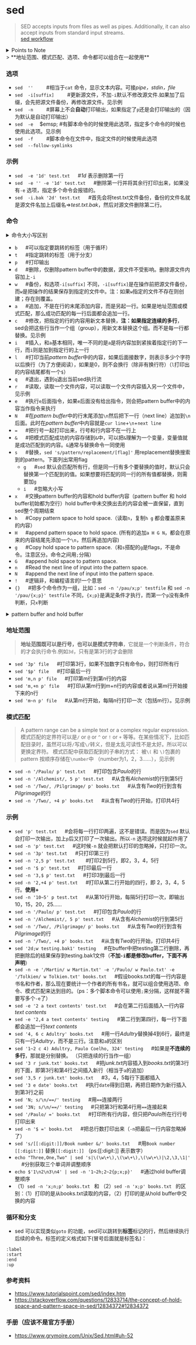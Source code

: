 # sed

> SED accepts inputs from files as well as pipes. Additionally, it can also accept inputs from standard input streams.  
> [sed workflow](https://www.edrawsoft.cn/viewer/public/s/max/ed868134912334)
<details>
  <summary>Points to Note</summary>
1. Pattern buffer is a private, in-memory, volatile storage area used by the SED.  
  
2. There is another memory area called hold buffer which is also private, in- memory, volatile storage area. 
Data can be stored in a hold buffer for later retrieval. At the end of each cycle, SED removes the contents of the pattern buffer but the contents of the hold buffer remains persistent between SED cycles. However SED commands cannot be directly executed on hold buffer, hence SED allows data movement between the hold buffer and the pattern buffer.

3. If address range is not provided by default, then SED operates on each line.
</details>
> **地址范围、模式匹配、选项、命令都可以组合在一起使用**

### 选项
- `sed  ''`       &emsp;&emsp; #相当于`cat` 命令，显示文本内容。可接*pipe，stdin，file*
- `sed  -i[suffix]`       &emsp;&emsp; #更新源文件，不加`-i`默认不修改源文件.如果加了后缀，会先把源文件备份，再修改源文件。见示例
- `sed  -n`       &emsp;&emsp; #屏幕上不会**自动**打印输出，如果指定了`p`还是会打印输出的（因为默认是自动打印输出）
- `sed  -e`       &emsp;$emsp; #有脚本命令的时候使用此选项，指定多个命令的时候也使用此选项。见示例
- `sed  -f`       &emsp;&emsp; #脚本命令在文件中，指定文件的时候使用此选项
- `sed  --follow-symlinks`

### 示例

- `sed  -e '1d' test.txt`       &emsp; #*1d* 表示删除第一行
- `sed  -e '' -e '1d' test.txt`       &emsp; #删除第一行并将其余行打印出来，如果没有`-e` 选项，指定多个命令会报错的。
- `sed  -i.bak '2d' test.txt`       &emsp; #首先会将test.txt文件备份，备份的文件名就是源文件名加上后缀名=>*test.txt.bak*，然后对源文件删除第二行。

### 命令

<details>
  <summary>命令大小写区别</summary>
  默认情况下，SED在单行上运行，但是也可以在多行上运行。多行命令由大写字母表示.
</details>

- `b`       &emsp; #可以指定要跳转的标签（用于循环）
- `t`       &emsp; #指定跳转的标签（用于分支）
- `p`       &emsp; #打印输出
- `d`       &emsp; #删除，仅删除pattern buffer中的数据，源文件不受影响。删除源文件内容加上`-i`
- `w`       &emsp; #备份，和选项`-i[suffix]` 不同，`-i[suffix]`是在操作前把源文件备份，而`w`是把操作的结果保存到指定的文件中。注：如果`w`指定的文件不存在则创建；存在则覆盖。
- `a`       &emsp; #追加，不是在行的末尾添加内容，而是另起一行。如果是地址范围或模式匹配，那么成功匹配的每一行后面都会追加一行。
- `c`       &emsp; #修改，把指定的行的内容用新文本替换，**注：**如果指定**连续的多行**，sed会把这些行当作一个组（group），用新文本替换这个组。而不是每一行都替换。见示例
- `i`       &emsp; #插入，和`a`基本相同，唯一不同的是`a`是将内容加到紧挨着指定行的下一行，而`i`则是加到指定行的上一行
- `l`       &emsp; #打印当前*pattern  buffer*中的内容，如果后面接数字，则表示多少个字符以后换行（为了方便阅读），如果是0，则不会换行（除非有换行符）（`l`打印出的内容结尾都有一个`$`）
- `q`       &emsp; #退出，遇到`q`退出当前sed执行流
- `r`       &emsp; #读取，读取一个文件内容，可以读取一个文件内容插入另一个文件中，见示例
- `e`       &emsp; #执行`e`后面指令，如果`e`后面没有给出指令，则会把pattern buffer中的内容当作指令来执行
- `N`       &emsp; #在*pattern buffer*中的行末尾添加`\n`然后把下一行（next line）追加到`\n`后面。此时在*pattern  buffer*中内容就是`cur line`+`\n`+`next line`
- `=`       &emsp; #把行号一起打印出来，行号和行内容不在一行上
- `&`       &emsp; #把模式匹配成功的内容存储到`&`中，可以把`&`理解为一个变量，变量值就是成功匹配到的内容。`&`通常与替换命令一同使用
- `s`       &emsp; #替换，`sed 's/pattern/replacement/[flag]'` 用replacement替换搜索到的pattern。下面列出常用flag
    -   `g`       &emsp; #`sed` 默认会匹配所有行，但是同一行有多个要替换的值时，默认只会替换第一个匹配到的值。如果想要将匹配的同一行的所有值都替换，则需要加`g`
    -   `i`       &emsp; #忽略大小写
- `x`       &emsp; #交换pattern buffer的内容和hold buffer内容（pattern buffer 和 hold buffer初始都为空行）hold buffer中未交换出去的内容会被一直保留，直到sed整个周期结束
- `h`       &emsp; #Copy pattern space to hold space.（读取`n`，复制`h g` 都会覆盖原来的内容）
- `H`       &emsp; #append pattern space to hold space. (所有的追加`a H G N`，都会在原来的内容结尾先添加一个`\n`，然后再追加内容)
- `g`       &emsp; #Copy hold space to pattern space.（和`s`搭配的`g`是flags，不是命令。注意区分。命令之间用`;`分隔）
- `G`       &emsp; #append hold space to pattern space.
- `n`       &emsp; #Read the next line of input into the pattern space.
- `N`       &emsp; #append the next line of input into the pattern space.
- `!`       &emsp; #逻辑非，和编程语言的!一个意思
- `{}`        &emsp; #把多个命令作为一组，比如：`sed -n '/pau/x;p' testfile` 和 `sed -n '/pau/{x;p}' testfile` 不同，`{x;p}`是满足条件才执行，而第一个`p`没有条件判断，只`x`判断

<details>
  <summary>pattern buffer and hold buffer</summary>
  pattern  buffer中的内容在执行完sed命令后会被清空，就好比局部变量。而hold buffer中的内容在sed整个周期都存在，就好比全局变量。  
  
  pattern buffer：可以存储一行，也可以存储多行。因为有些命令是向pattern  buffer中添加内容的，比如`N`，关键是无论一行还是多行，执行完指令后pattern  buffer会被清空。  
  hold buffer：同样可以存储一行或多行。  
  
  什么时候清空pattern buffer？  
  举个例子：一个文件中有10行，其中5行含有*hold*，执行命令`sed -n '/hold/ x;p;x;p' testfile`，并不是说执行一个`x`后就清空pattern buffer，而是将含有*hold*的一行读取到pattern buffer中，执行完`x;p;x;p`这4条指令后（自然是执行完全部指令，只不过这里只有四条指令），清空pattern buffer，然后读取下一行到pattern  buffer中，如果符合条件就继续执行这几条指令。如此重复，直到该文件中所有行全部读取过（读取到pattern buffer后再进行条件比较？）  
  
  什么时候清空hold buffer？  
  上面的清楚了，自然就知道当文件中所有行都读取完毕并且指令执行完毕，sed的生命周期结束了，hold buffer中的内容就被清空了。  
</details>

### 地址范围

> **地址范围既可以是行号，也可以是模式字符串**，它就是一个判断条件，符合的才会执行命令.例如`3d`，只有是第3行的才会删除

- `sed '3p' file`       &emsp; #打印第3行，如果不加数字只有命令p，则打印所有行
- `sed '$p' file`       &emsp; #打印最后一行
- `sed 'm,n p' file`        &emsp; #打印第m行到第n行的内容
- `sed 'm,+n p' file`       &emsp; #打印从第m行到m+n行的内容或者说从第m行开始接下来的n行
- `sed 'm~n p' file`        &emsp; #从第m行开始，每隔n行打印一次（包括m行）。见示例

### 模式匹配

> A pattern range can be a simple text or a complex regular expression.
> 模式匹配的定界符可以是`/` or `@` or `^` or `!` or `+` 等等。在某些情况下，比如匹配目录时，虽然可以将`/`写成`\/`转义，但是太乱可读性不是太好。所以可以更换定界符。
> 模式匹配中获取匹配到的子串的方式： 被`\(` 和 `\)`包裹的pattern 按顺序存储在`\number`中 （number为1，2，3……），见示例

- `sed -n '/Paulo/ p' test.txt`        &emsp; #打印包含*Paulo*的行
- `sed -n '/Alchemist/, 5 p' test.txt`       &emsp; #从含有*Alchemist*的行到第5行
- `sed -n '/Two/, /Pilgrimage/ p' books.txt`        &emsp; #从含有*Two*的行到含有*Pilgrimage*的行
- `sed -n '/Two/, +4 p' books.txt`          &emsp; #从含有*Two*的行开始，打印共4行

### 示例

- `sed 'p' test.txt`        &emsp; #会将每一行打印两遍，这不是错误。而是因为`sed` 默认会打印一次输出，加上`p`后又打印了一次输出。所以`-n` 选项这时候就起作用了
- `sed -n 'p' test.txt`       &emsp; #这时候`-n` 就会把默认打印的忽略掉，只打印一次。
- `sed -n '3p' test.txt`        &emsp; #只打印第三行
- `sed -n '2,5 p' test.txt `        &emsp; #打印2到5行，即2，3，4，5行
- `sed -n '$ p' test.txt`       &emsp; #打印最后一行
- `sed -n '3,$ p' test.txt`       &emsp; #打印3到最后一行
- `sed -n '2,+4 p' test.txt`        &emsp; #打印从第二行开始的四行，即 2，3，4，5行。**使用+**
- `sed -n '10~5' p test.txt`       &emsp; #从第10行开始，每隔5行打印一次，即输出 10，15，20，25……
- `sed -n '/Paulo/ p' test.txt`        &emsp; #打印包含*Paulo*的行
- `sed -n '/Alchemist/, 5 p' test.txt`       &emsp; #从含有*Alchemist*的行到第5行
- `sed -n '/Two/, /Pilgrimage/ p' books.txt`        &emsp; #从含有*Two*的行到含有*Pilgrimage*的行
- `sed -n '/Two/, +4 p' books.txt`          &emsp; #从含有*Two*的行开始，打印共4行
- `sed '2d;w testing.bak1' testing`       &emsp; #在buffer中把testing第二行删除，再把删除后的结果保存到testing.bak1文件（**不加`-i`都是修改buffer，下面不再声明**）
- `sed -n -e '/Martin/ w Martin.txt' -e '/Paulo/ w Paulo.txt' -e '/Tolkien/ w Tolkien.txt' books.txt`       &emsp; #假设books.txt的每一行内容是书名和作者，那么现在要统计一个作者的所有书名，就可以组合使用选项、命令、模式匹配来达到目的。（ps：多个脚本命令可以使用`;`来分隔，这样就不需要写多个`-e`了）
- `sed -e '2 a text contents' test.txt`       &emsp; #会在第二行后面插入一行内容*text contents*
- `sed -e '2,4 a text contents' testing`        &emsp; #第二行到第四行，每一行下面都会追加一行*text contents*
- `sed '4, 6 c Adultry' books.txt`        &emsp; #用一行*Adultry*替换掉4到6行，最终是只有一行*Adultry*，而不是三行。注意和`a`的区别
- `sed '1~2 c 4) Adultry, Paulo Coelho, 324' testing`       &emsp; #如果是**不连续的多行**，那就是分别替换。 （只把连续的行当作一组）
- `sed '3 r junk.txt' books.txt`        &emsp; #把*junk.txt*内容插入到*books.txt*的第3行的下面，即第3行和第4行之间插入新行（相当于`a`的追加）
- `sed '3,5 r junk.txt' books.txt`        &emsp; #3，4，5每行下面都插入
- `sed '3 e date' books.txt`        &emsp; #执行`date`得到日期，再把日期作为新行插入到第3行之前
- `sed 'N; s/\n/==/' testing`       &emsp; #用`==`连接两行
- `sed '3N; s/\n/==/' testing`        &emsp; #只把第3行和第4行用`==`连接起来
- `sed '/Paulo/ =' books.txt`       &emsp; #打印所有行内容，但只把*Paulo*所在行行号打印出来
- `sed -n '$ =' books.txt`        &emsp; #把总行数打印出来（`-n`把最后一行内容忽略掉了）
- `sed 's/[[:digit:]]/Book number &/' books.txt`        &emsp; #用`Book number [[:digit:]]` 替换`[[:digit:]]` （ps:[[:digit:]] 表示数字）
- `echo "Three,One,Two" | sed 's|\(\w\+\),\(\w\+\),\(\w\+\)|\2,\3,\1|'`       &emsp; #分别获取三个单词并调整顺序
- `echo $'1\n2\n3\n4' | sed -n '1~2h;2~2{p;x;p}'`       &emsp; #通过hold buffer调整顺序
- （1）`sed -n 'x;n;p' books.txt ` 和 （2）`sed -n 'x;p' books.txt ` 的区别：（1）打印的是从books.txt读取的内容，（2）打印的是从hold buffer中交换的内容

### 循环和分支

- sed 可以实现类似`goto` 的功能，sed可以跳转到**标签**标记的行，然后继续执行后续的命令。标签的定义格式如下(冒号后面就是标签名)：
```
:label 
:start 
:end 
:up
```

### 参考资料
- https://www.tutorialspoint.com/sed/index.htm
- https://stackoverflow.com/questions/12833714/the-concept-of-hold-space-and-pattern-space-in-sed/12834372#12834372

### 手册（应该不是官方手册）
- https://www.grymoire.com/Unix/Sed.html#uh-52
